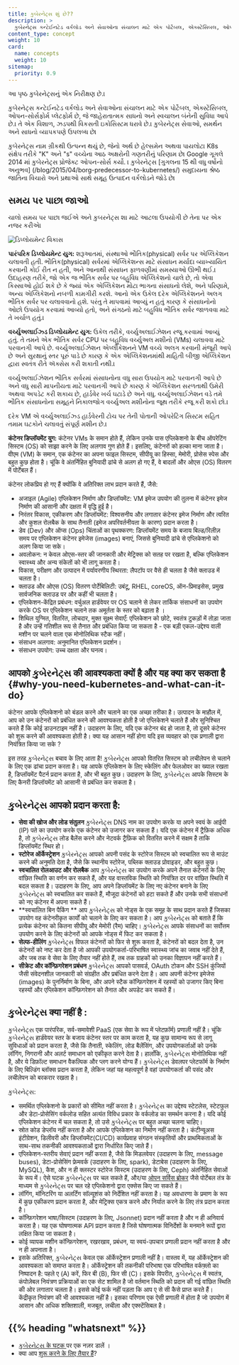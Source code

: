 ```yaml
---
title: કુબેરનેટ્સ શું છે??
description: >
  કુબેરનેટ્સ કન્ટેઈનટેડ વર્કલોડ અને સેવાઓના સંચાલન માટે એક પોર્ટેબલ, એક્સ્ટેંસિબલ, ઓપન-સોર્સફોર્મ પ્લેટફોર્મ છે, જે જાહેરાતાત્મક સાધનો અને સ્વચાલન બંનેની સુવિધા આપે છે.। તે એક વિશાળ, ઝડપથી વિકસતી ઇકોસિસ્ટમ ધરાવે છે.। કુબેરનેટ્સ સેવાઓ, સમર્થન અને સાધનો વ્યાપકપણે ઉપલબ્ધ છે।
content_type: concept
weight: 10
card:
  name: concepts
  weight: 10
sitemap:
  priority: 0.9
---
```


<!-- overview -->

આ પૃષ્ઠ કુબેરનેટ્સનું એક નિરીક્ષણ છે.।

<!-- body -->
કુબેરનેટ્સ કન્ટેઈનટેડ વર્કલોડ અને સેવાઓના સંચાલન માટે એક પોર્ટેબલ, એક્સ્ટેંસિબલ, ઓપન-સોર્સફોર્મ પ્લેટફોર્મ છે, જે જાહેરાતાત્મક સાધનો અને સ્વચાલન બંનેની સુવિધા આપે છે.। તે એક વિશાળ, ઝડપથી વિકસતી ઇકોસિસ્ટમ ધરાવે છે.। કુબેરનેટ્સ સેવાઓ, સમર્થન અને સાધનો વ્યાપકપણે ઉપલબ્ધ છે।

કુબેરનેટ્સ નામ ગ્રીકથી ઉત્પન્ન થયું છે, જેનો અર્થ છે હેલ્સમેન અથવા પાયલોટ।
K8s સંક્ષેપ તરીકે "K" અને "s" વચ્ચેના આઠ અક્ષરોની ગણતરીનું પરિણામ છે। Google ગૂગલે 2014 માં કુબેરનેટ્સ પ્રોજેક્ટ ઓપન-સોર્સ કર્યો. । કુબેરનેટ્સ [ગુગલના 15 થી વધુ વર્ષોનો અનુભવ] (/blog/2015/04/borg-predecessor-to-kubernetes/) સમુદાયના શ્રેષ્ઠ જાતિના વિચારો અને પ્રથાઓ સાથે સમૂહ ઉત્પાદન વર્કલોડને જોડે છે।

## સમય પર પાછા જાઓ

ચાલો સમય પર પાછા જઈએ અને કુબરનેટ્સ શા માટે આટલા ઉપયોગી છે તેના પર એક નજર કરીએ।

![ડિપ્લોયમેન્ટ વિકાસ](/images/docs/Container_Evolution.svg)

**પારંપરિક ડિપ્લોયમેન્ટ યુગ:**
શરૂઆતમાં, સંસ્થાઓ ભૌતિક(physical) સર્વર પર એપ્લિકેશન ચલાવતી હતી. ભૌતિક(physical) સર્વરમાં એપ્લિકેશન્સ માટે સંસાધન મર્યાદા વ્યાખ્યાયિત કરવાની કોઈ રીત ન હતી, અને આનાથી સંસાધન ફાળવણીમાં સમસ્યાઓ ઊભી થઈ.। ઉદાહરણ તરીકે, જો એક જ ભૌતિક સર્વર પર બહુવિધ એપ્લિકેશનો ચાલે છે, તો એવા કિસ્સાઓ હોઈ શકે છે કે જ્યાં એક એપ્લિકેશન મોટા ભાગના સંસાધનો લેશે, અને પરિણામે, અન્ય એપ્લિકેશનો નબળી કામગીરી કરશે. આનો એક ઉકેલ દરેક એપ્લિકેશનને અલગ ભૌતિક સર્વર પર ચલાવવાનો હશે. પરંતુ તે માપવામાં આવ્યું ન હતું કારણ કે સંસાધનોનો ઓછો ઉપયોગ કરવામાં આવ્યો હતો, અને સંગઠનો માટે બહુવિધ ભૌતિક સર્વર જાળવવા માટે તે ખર્ચાળ હતું.।

**વર્ચ્યુઅલાઈઝ્ડ ડિપ્લોયમેન્ટ યુગ:**  ઉકેલ તરીકે, વર્ચ્યુઅલાઈઝેશન રજૂ કરવામાં આવ્યું હતું. તે તમને એક ભૌતિક સર્વર CPU પર બહુવિધ વર્ચ્યુઅલ મશીનો (VMs) ચલાવવા માટે પરવાનગી આપે છે. વર્ચ્યુઅલાઈઝેશન એપ્લીકેશનને VM વચ્ચે અલગ કરવાની મંજૂરી આપે છે અને સુરક્ષાનું સ્તર પૂરું પાડે છે કારણ કે એક એપ્લિકેશનમાંથી માહિતી બીજી એપ્લિકેશન દ્વારા સ્વતંત્ર રીતે ઍક્સેસ કરી શકાતી નથી.।

વર્ચ્યુઅલાઈઝેશન ભૌતિક સર્વરમાં સંસાધનોના વધુ સારા ઉપયોગ માટે પરવાનગી આપે છે અને વધુ સારી માપનીયતા માટે પરવાનગી આપે છે કારણ કે એપ્લિકેશન સરળતાથી ઉમેરી અથવા અપડેટ કરી શકાય છે, હાર્ડવેર ખર્ચ ઘટાડે છે અને વધુ. વર્ચ્યુઅલાઈઝેશન વડે તમે ભૌતિક સંસાધનોના સમૂહને નિકાલજોગ વર્ચ્યુઅલ મશીનોના જૂથ તરીકે રજૂ કરી શકો છો.।

દરેક VM એ વર્ચ્યુઅલાઈઝ્ડ હાર્ડવેરની ટોચ પર તેની પોતાની ઓપરેટિંગ સિસ્ટમ સહિત તમામ ઘટકોને ચલાવતું સંપૂર્ણ મશીન છે.।

**कंटेनर डिप्लॉयमेंट युग:** कंटेनर VMs के समान होते हैं, लेकिन उनके पास एप्लिकेशनो के बीच ऑपरेटिंग सिस्टम (OS) को साझा करने के लिए अलगाव गुण होते हैं। इसलिए, कंटेनरों को हल्का माना जाता है। वीएम (VM) के समान, एक कंटेनर का अपना फाइल सिस्टम, सीपीयू का हिस्सा, मेमोरी, प्रोसेस स्पेस और बहुत कुछ होता है। चूंकि वे अंतर्निहित बुनियादी ढांचे से अलग हो गए हैं, वे बादलों और ओएस (OS) वितरण में पोर्टेबल हैं।

कंटेनर लोकप्रिय हो गए हैं क्योंकि वे अतिरिक्त लाभ प्रदान करते हैं, जैसे:

* अजाइल (Agile) एप्लिकेशन निर्माण और डिप्लॉयमेंट: VM इमेज उपयोग की तुलना में कंटेनर इमेज निर्माण की आसानी और दक्षता में वृद्धि हुई है।
* निरंतर विकास, एकीकरण और डिप्लॉयमेंट: विश्वसनीय और लगातार कंटेनर इमेज निर्माण और त्वरित और कुशल रोलबैक के साथ तैनाती (इमेज अपरिवर्तनीयता के कारण) प्रदान करता है।
* डेव (Dev) और ऑप्स (Ops) चिंताओं का पृथक्करण: डिप्लॉयमेंट समय के बजाय बिल्ड/रिलीज़ समय पर एप्लिकेशन कंटेनर इमेजेस (images) बनाएं, जिससे बुनियादी ढांचे से एप्लिकेशनो को अलग किया जा सके।
* अवलोकन: न केवल ओएस-स्तर की जानकारी और मेट्रिक्स को सतह पर रखता है, बल्कि एप्लिकेशन स्वास्थ्य और अन्य संकेतों को भी लागू करता है।
* विकास, परीक्षण और उत्पादन में पर्यावरणीय स्थिरता: लैपटॉप पर वैसे ही चलता है जैसे क्लाउड में चलता है।
* क्लाउड और ओएस (OS) वितरण पोर्टेबिलिटी: उबंटू, RHEL, coreOS, ऑन-प्रिमाइसेस, प्रमुख सार्वजनिक क्लाउड पर और कहीं भी चलता है।
* एप्लिकेशन-केंद्रित प्रबंधन: वर्चुअल हार्डवेयर पर OS चलाने से लेकर तार्किक संसाधनों का उपयोग करके OS पर एप्लिकेशन चलाने तक अमूर्तता के स्तर को बढ़ाता है ।
* शिथिल युग्मित, वितरित, लोचदार, मुक्त सूक्ष्म सेवाएँ: एप्लिकेशन को छोटे, स्वतंत्र टुकड़ों में तोड़ा जाता है और उन्हें गतिशील रूप से तैनात और प्रबंधित किया जा सकता है - एक बड़ी एकल-उद्देश्य वाली मशीन पर चलने वाला एक मोनोलिथिक स्टैक नहीं।
* संसाधन अलगाव: अनुमानित एप्लिकेशन प्रदर्शन।
* संसाधन उपयोग: उच्च दक्षता और घनत्व।

## आपको કુબેરનેટ્સ की आवश्यकता क्यों है और यह क्या कर सकता है {#why-you-need-kubernetes-and-what-can-it-do}

कंटेनर आपके एप्लिकेशनो को बंडल करने और चलाने का एक अच्छा तरीका है। उत्पादन के माहौल में, आप को उन कंटेनरों को प्रबंधित करने की आवश्यकता होती है जो एप्लिकेशने चलाते हैं और सुनिश्चित करते हैं कि कोई डाउनटाइम नहीं है। उदाहरण के लिए, यदि एक कंटेनर बंद हो जाता है, तो दूसरे कंटेनर को शुरू करने की आवश्यकता होती है। क्या यह आसान नहीं होगा यदि इस व्यवहार को एक प्रणाली द्वारा नियंत्रित किया जा सके ?

इस तरह કુબેરનેટ્સ बचाव के लिए आता है! કુબેરનેટ્સ आपको वितरित सिस्टम को लचीलेपन से चलाने के लिए एक ढांचा प्रदान करता है। यह आपके एप्लिकेशन के लिए स्केलिंग और फेलओवर का ख्याल रखता है, डिप्लॉयमेंट पैटर्न प्रदान करता है, और भी बहुत कुछ। उदाहरण के लिए, કુબેરનેટ્સ आपके सिस्टम के लिए कैनरी  डिप्लॉयमेंट को आसानी से प्रबंधित कर सकता है।

## કુબેરનેટ્સ आपको प्रदान करता है:

* **सेवा की खोज और लोड संतुलन**
કુબેરનેટ્સ DNS नाम का उपयोग करके या अपने स्वयं के आईपी (IP) पते का उपयोग करके एक कंटेनर को उजागर कर सकता हैं। यदि एक कंटेनर में ट्रैफ़िक अधिक है, तो કુબેરનેટ્સ लोड बैलेंस करने और नेटवर्क ट्रैफ़िक को वितरित करने में सक्षम है ताकि डिप्लॉयमेंट स्थिर हो।
* **स्टोरेज ऑर्केस्ट्रेशन**
કુબેરનેટ્સ आपको अपनी पसंद के स्टोरेज सिस्टम को स्वचालित रूप से माउंट करने की अनुमति देता है, जैसे कि स्थानीय स्टोरेज, पब्लिक क्लाउड प्रोवाइडर, और बहुत कुछ।
* **स्वचालित रोलआउट और रोलबैक**
आप કુબેરનેટ્સ का उपयोग करके अपने तैनात कंटेनरों के लिए वांछित स्थिति का वर्णन कर सकते हैं, और यह वास्तविक स्थिति को नियंत्रित दर पर वांछित स्थिति में बदल सकता है। उदाहरण के लिए, आप अपने डिप्लॉयमेंट के लिए नए कंटेनर बनाने के लिए કુબેરનેટ્સ को स्वचालित कर सकते हैं, मौजूदा कंटेनरों को हटा सकते हैं और उनके सभी संसाधनों को नए कंटेनर में अपना सकते हैं।
* **स्वचालित बिन पैकिंग **
आप કુબેરનેટ્સ को नोड्स के एक समूह के साथ प्रदान करते हैं जिसका उपयोग वह कंटेनरीकृत कार्यों को चलाने के लिए कर सकता है। आप કુબેરનેટ્સ को बताते हैं कि प्रत्येक कंटेनर को कितना सीपीयू और मेमोरी (रैम) चाहिए। કુબેરનેટ્સ आपके संसाधनों का सर्वोत्तम उपयोग करने के लिए कंटेनरों को आपके नोड्स में फिट कर सकता है।
* **सेल्फ-हीलिंग**
કુબેરનેટ્સ विफल कंटेनरों को फिर से शुरू करता है, कंटेनरों को बदल देता है, उन कंटेनरों को नष्ट कर देता है जो आपकी उपयोगकर्ता-परिभाषित स्वास्थ्य जांच का जवाब नहीं देते हैं, और जब तक वे सेवा के लिए तैयार नहीं होते हैं, तब तक ग्राहकों को उनका विज्ञापन नहीं करते हैं।
* **सीक्रेट और कॉन्फ़िगरेशन प्रबंधन** 
કુબેરનેટ્સ आपको पासवर्ड, OAuth टोकन और SSH कुंजियों जैसी संवेदनशील जानकारी को संग्रहीत और प्रबंधित करने देता है। आप अपनी कंटेनर इमेजेस (images) के पुनर्निर्माण के बिना, और अपने स्टैक कॉन्फ़िगरेशन में रहस्यों को उजागर किए बिना रहस्यों और एप्लिकेशन कॉन्फ़िगरेशन को तैनात और अपडेट कर सकते हैं।

##   કુબેરનેટ્સ क्या नहीं है :

કુબેરનેટ્સ एक पारंपरिक, सर्व-समावेशी PaaS (एक सेवा के रूप में प्लेटफ़ॉर्म) प्रणाली नहीं है। चूंकि કુબેરનેટ્સ हार्डवेयर स्तर के बजाय कंटेनर स्तर पर काम करता है, यह कुछ सामान्य रूप से लागू सुविधाओं को प्रदान करता है, जैसे कि तैनाती, स्केलिंग, लोड बैलेंसिंग, और उपयोगकर्ताओं को उनके लॉगिंग, निगरानी और अलर्ट समाधान को एकीकृत करने देता है। हालाँकि, કુબેરનેટ્સ मोनोलिथिक नहीं है, और ये डिफ़ॉल्ट समाधान वैकल्पिक और प्लग करने योग्य हैं। કુબેરનેટ્સ डेवलपर प्लेटफॉर्म के निर्माण के लिए बिल्डिंग ब्लॉक्स प्रदान करता है, लेकिन जहां यह महत्वपूर्ण है वहां उपयोगकर्ता की पसंद और लचीलेपन को बरकरार रखता है।

કુબેરનેટ્સ:

* समर्थित एप्लिकेशनो के प्रकारों को सीमित नहीं करता है। કુબેરનેટ્સ का उद्देश्य स्टेटलेस, स्टेटफुल और डेटा-प्रोसेसिंग वर्कलोड सहित अत्यंत विविध प्रकार के वर्कलोड का समर्थन करना है। यदि कोई एप्लिकेशन कंटेनर में चल सकता है, तो उसे કુબેરનેટ્સ पर बहुत अच्छा चलना चाहिए।
* स्रोत कोड डेप्लॉय नहीं करता है और आपके एप्लिकेशन का निर्माण नहीं करता है। कंटीन्यूअस इंटीग्रेशन, डिलीवरी और डिप्लॉयमेंट(CI/CD) कार्यप्रवाह संगठन संस्कृतियों और प्राथमिकताओं के साथ-साथ तकनीकी आवश्यकताओं द्वारा निर्धारित किए जाते हैं।
* एप्लिकेशन-स्तरीय सेवाएं प्रदान नहीं करता है, जैसे कि मिडलवेयर (उदाहरण के लिए, message buses), डेटा-प्रोसेसिंग फ्रेमवर्क (उदाहरण के लिए, spark), डेटाबेस (उदाहरण के लिए, MySQL), कैश, और न ही क्लस्टर स्टोरेज सिस्टम (उदाहरण के लिए, Ceph) अंतर्निहित सेवाओं के रूप में। ऐसे घटक કુબેરનેટ્સ पर चल सकते हैं, और/या [ओपन सर्विस ब्रोकर](https://openservicebrokerapi.org/) जैसे पोर्टेबल तंत्र के माध्यम से કુબેરનેટ્સ पर चल रहे एप्लिकेशनो द्वारा एक्सेस किए जा सकते हैं।
* लॉगिंग, मॉनिटरिंग या अलर्टिंग सॉल्यूशंस को निर्देशित नहीं करता है। यह अवधारणा के प्रमाण के रूप में कुछ एकीकरण प्रदान करता है, और मेट्रिक्स एकत्र करने और निर्यात करने के लिए तंत्र प्रदान करता है।
* कॉन्फ़िगरेशन भाषा/सिस्टम (उदाहरण के लिए, Jsonnet) प्रदान नहीं करता है और न ही अनिवार्य करता है। यह एक घोषणात्मक API प्रदान करता है जिसे घोषणात्मक विनिर्देशों के मनमाने रूपों द्वारा लक्षित किया जा सकता है।
* कोई व्यापक मशीन कॉन्फ़िगरेशन, रखरखाव, प्रबंधन, या स्वयं-उपचार प्रणाली प्रदान नहीं करता है और न ही अपनाता है।
* इसके अतिरिक्त, કુબેરનેટ્સ केवल एक ऑर्केस्ट्रेशन प्रणाली नहीं है। वास्तव में, यह ऑर्केस्ट्रेशन की आवश्यकता को समाप्त करता है। ऑर्केस्ट्रेशन की तकनीकी परिभाषा एक परिभाषित वर्कफ़्लो का निष्पादन है: पहले ए (A) करें, फिर बी (B), फिर सी (C)। इसके विपरीत, કુબેરનેટ્સ में स्वतंत्र, कंपोज़ेबल नियंत्रण प्रक्रियाओं का एक सेट शामिल है जो वर्तमान स्थिति को प्रदान की गई वांछित स्थिति की ओर लगातार चलता है। इससे कोई फर्क नहीं पड़ता कि आप ए से सी कैसे प्राप्त करते हैं। केंद्रीकृत नियंत्रण की भी आवश्यकता नहीं है। इसका परिणाम एक ऐसी प्रणाली में होता है जो उपयोग में आसान और अधिक शक्तिशाली, मजबूत, लचीला और एक्स्टेंसिबल है।



## {{% heading "whatsnext" %}}

*   [કુબેરનેટ્સ के घटक ](/docs/concepts/overview/components/)पर एक नज़र डालें ।
*   क्या आप [शुरू करने के लिए तैयार हैं](/docs/setup/)?
